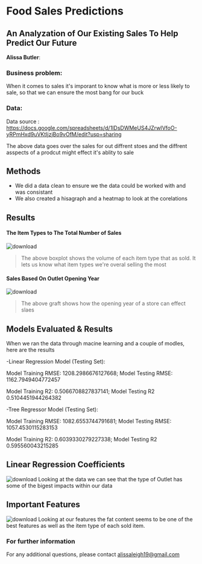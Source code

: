 # Food Sales Predictions
## An Analyzation of Our Existing Sales To Help Predict Our Future

**Alissa Butler**: 

### Business problem:

When it comes to sales it's imporant to know what is more or less likely to sale, so that we can ensure the most bang for our buck


### Data:
Data source : https://docs.google.com/spreadsheets/d/1IDsDWMeUS4JZrwIVfoO-yRPmHxd9uVKtIjzjBo9vOfM/edit?usp=sharing

The above data goes over the sales for out diffrent stoes and the diffrent asspects of a prodcut might effect it's ablity to sale


## Methods
- We did a data clean to ensure we the data could be worked with and was consistant
- We also created a hisagraph and a heatmap to look at the corelations

## Results

#### The Item Types to The Total Number of Sales
![download](https://user-images.githubusercontent.com/118623787/224366814-1fb67c25-ca78-4d60-85c4-2928f862f41d.png)
> The above boxplot shows the volume of each item type that as sold. It lets us know what item types we're overal selling the most

#### Sales Based On Outlet Opening Year
![download](https://user-images.githubusercontent.com/118623787/224367703-86838924-91c1-4118-8a5b-3f7ceeeb1113.png)
>The above graft shows how the opening year of a store can effect slaes 

## Models Evaluated & Results
When we ran the data through macine learning and a couple of modles, here are the results

-Linear Regression Model (Testing Set):

Model Training RMSE: 1208.2986676127668;
Model Testing RMSE: 1162.7949404772457

Model Training R2: 0.5066708827837141;
Model Testing R2 0.5104451944264382

-Tree Regressor Model (Testing Set):

Model Training RMSE: 1082.6553744791681;
Model Testing RMSE: 1057.4530115283153

Model Training R2: 0.6039330279227338;
Model Testing R2 0.595560043215285

## Linear Regression Coefficients
![download](https://github.com/alissaleigh/food-sales-predictions/assets/118623787/3e7eeae6-bce3-4ff6-8c2e-3c1e21cf5615)
Looking at the data we can see that the type of Outlet has some of the bigest impacts within our data

## Important Features
![download](https://github.com/alissaleigh/food-sales-predictions/assets/118623787/3f3223a8-c015-4fc2-bfd3-381b222f51c7)
Looking at our features the fat content seems to be one of the best features as well as the item type of each sold item.

### For further information

For any additional questions, please contact alissaleigh19@gmail.com
